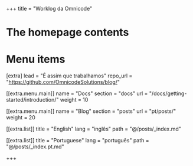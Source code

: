 +++
title = "Worklog da Omnicode"

# The homepage contents

# Menu items
[extra]
lead = "É assim que trabalhamos"
repo_url = "https://github.com/OmnicodeSolutions/blog/"

[[extra.menu.main]]
name = "Docs"
section = "docs"
url = "/docs/getting-started/introduction/"
weight = 10

[[extra.menu.main]]
name = "Blog"
section = "posts"
url = "pt/posts/"
weight = 20

[[extra.list]]
title = "English"
lang = "inglês"
path = "@/posts/_index.md"

[[extra.list]]
title = "Portuguese"
lang = "português"
path = "@/posts/_index.pt.md"

+++
